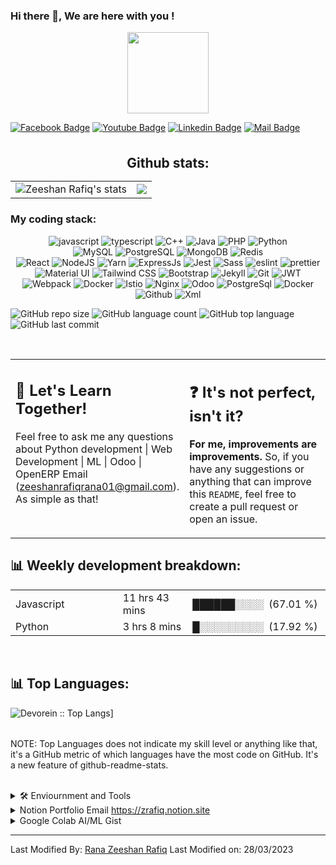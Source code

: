 
<!---
zeeshanrafiqrana/zeeshanrafiqrana is a ✨ special ✨ repository because its `README.md` (this file) appears on your GitHub profile.
You can click the Preview link to take a look at your changes.
--->

### Hi there 👋, We are here with you !

<p align="center">
<img align="center" src="https://media.giphy.com/media/1fhj2FW0661V3Nb2Me/giphy.gif" width="130">
<br>
  
   
[![Facebook Badge](https://img.shields.io/badge/Facebook-1877F2?style=for-the-badge&logo=facebook&logoColor=white)](https://www.facebook.com/zeeshanrafiqrana/)
[![Youtube Badge](https://img.shields.io/badge/YouTube-FF0000?style=for-the-badge&logo=youtube&logoColor=white)]() 
[![Linkedin Badge](https://img.shields.io/badge/LinkedIn-0077B5?style=for-the-badge&logo=linkedin&logoColor=white)](https://www.linkedin.com/in/zeeshanrafiqrana/) 
[![Mail Badge](https://img.shields.io/badge/Gmail-D14836?style=for-the-badge&logo=gmail&logoColor=white)](mailto:zeeshanrafiqrana01@gmail.com)
 
<br/>
<h2 align="center" style="margin: 5px 10px;">Github stats:</h2> 

|                                                                                                           |                                                                                      |
| --------------------------------------------------------------------------------------------------------- | ------------------------------------------------------------------------------------ |
| ![Zeeshan Rafiq's stats](https://github-readme-stats.vercel.app/api?username=zeeshanrafiqrana&count_private=true&show_icons=true&theme=material-palenight) | [![](https://github-readme-streak-stats.herokuapp.com/?user=zeeshanrafiqrana&theme=material-palenight)](https://github.com/zeeshanrafiqrana) | 

<h3>My coding stack: </h3>
<!-- <p>
  <img alt="Python" src="https://img.icons8.com/color/48/000000/python.png" />
  <img alt="React" src="https://img.icons8.com/color/48/000000/react-native.png" />
  <img alt="Javascript" src="https://img.icons8.com/color/50/000000/javascript.png" />
  <img alt="Odoo" src="https://s10.gifyu.com/images/odoo.png" />
  <img alt="PostgreSql" src="https://img.icons8.com/color/48/000000/postgreesql.png" />  
  <img alt="Docker" src="https://img.icons8.com/color/48/000000/docker-container.png" /> 
  <img alt="Github" src="https://img.icons8.com/doodle/48/000000/github.png" /> 
  <img alt="Xml" src="https://s10.gifyu.com/images/xml-vector-icon-removebg-preview-1.png" />
  </br>
</p> -->
<p align="center">
<img src="https://img.shields.io/badge/JavaScript-323330?style=for-the-badge&logo=javascript&logoColor=F7DF1E" alt="javascript" />
<img src="https://img.shields.io/badge/TypeScript-007ACC?style=for-the-badge&logo=typescript&logoColor=white" alt="typescript" />
<img src="https://img.shields.io/badge/C%2B%2B-00599C?style=for-the-badge&logo=c%2B%2B&logoColor=white" alt="C++" />
<img src="https://img.shields.io/badge/Java-ED8B00?style=for-the-badge&logo=java&logoColor=white" alt="Java" />
<img src="https://img.shields.io/badge/PHP-777BB4?style=for-the-badge&logo=php&logoColor=white" alt="PHP" />
<img src="https://img.shields.io/badge/Python-3776AB?style=for-the-badge&logo=python&logoColor=white" alt="Python" />
<br>
<img src="https://img.shields.io/badge/MySQL-00000F?style=for-the-badge&logo=mysql&logoColor=white" alt="MySQL" />
<img src="https://img.shields.io/badge/PostgreSQL-316192?style=for-the-badge&logo=postgreesql&logoColor=white" alt="PostgreSQL" />
<img src="https://img.shields.io/badge/MongoDB-4EA94B?style=for-the-badge&logo=mongodb&logoColor=white" alt="MongoDB" />
<img src="https://img.shields.io/badge/redis-%23DD0031.svg?&style=for-the-badge&logo=redis&logoColor=white" alt="Redis" />
<br>
<img src="https://img.shields.io/badge/React-20232A?style=for-the-badge&logo=react&logoColor=61DAFB" alt="React" />
<!-- <img src="https://img.shields.io/badge/Redux-593D88?style=for-the-badge&logo=redux&logoColor=white" alt="Redux" /> -->
<!-- <img src="https://img.shields.io/badge/next.js-000000?style=for-the-badge&logo=nextdotjs&logoColor=white" alt="nextjs" /> -->
<img src="https://img.shields.io/badge/Node.js-339933?style=for-the-badge&logo=nodedotjs&logoColor=white" alt="NodeJS" />
<!-- <img src="https://img.shields.io/badge/npm-CB3837?style=for-the-badge&logo=npm&logoColor=white" alt="npm" /> -->
<img src="https://img.shields.io/badge/Yarn-2C8EBB?style=for-the-badge&logo=yarn&logoColor=white" alt="Yarn" />
<img src="https://img.shields.io/badge/Express.js-000000?style=for-the-badge&logo=express&logoColor=white" alt="ExpressJs" />
<img src="https://img.shields.io/badge/Jest-C21325?style=for-the-badge&logo=jest&logoColor=white" alt="Jest" />
<img src="https://img.shields.io/badge/Sass-CC6699?style=for-the-badge&logo=sass&logoColor=white" alt="Sass" />
<img src="https://img.shields.io/badge/eslint-3A33D1?style=for-the-badge&logo=eslint&logoColor=white" alt="eslint" />
<img src="https://img.shields.io/badge/prettier-1A2C34?style=for-the-badge&logo=prettier&logoColor=F7BA3E" alt="prettier" />
<img src="https://img.shields.io/badge/Material--UI-0081CB?style=for-the-badge&logo=material-ui&logoColor=white" alt="Material UI" />
<!-- <img src="https://img.shields.io/badge/Markdown-000000?style=for-the-badge&logo=markdown&logoColor=white" alt="markdown" /> -->
<img src="https://img.shields.io/badge/Tailwind_CSS-38B2AC?style=for-the-badge&logo=tailwind-css&logoColor=white" alt="Tailwind CSS" />
<img src="https://img.shields.io/badge/Bootstrap-563D7C?style=for-the-badge&logo=bootstrap&logoColor=white" alt="Bootstrap" />
<!-- <img src="https://img.shields.io/badge/styled--components-DB7093?style=for-the-badge&logo=styled-components&logoColor=white" alt="styled components" /> -->
<!-- <img src="https://img.shields.io/badge/Django-092E20?style=for-the-badge&logo=django&logoColor=white" alt="Django" /> -->
<img src="https://img.shields.io/badge/Jekyll-CC0000?style=for-the-badge&logo=Jekyll&logoColor=white" alt="Jekyll" />
<img src="https://img.shields.io/badge/Git-F05032?style=for-the-badge&logo=git&logoColor=white" alt="Git" />
<!-- <img src="https://img.shields.io/badge/Swagger-85EA2D?style=for-the-badge&logo=Swagger&logoColor=white" alt="Swagger" /> -->
<!-- <img src="https://img.shields.io/badge/Mocha-8D6748?style=for-the-badge&logo=Mocha&logoColor=white" alt="Mocha" /> -->
<!-- <img src="https://img.shields.io/badge/storybook-FF4785?style=for-the-badge&logo=storybook&logoColor=white" alt="storybook" /> -->
<img src="https://img.shields.io/badge/JWT-000000?style=for-the-badge&logo=JSON%20web%20tokens&logoColor=white" alt="JWT" />
<img src="https://img.shields.io/badge/Webpack-8DD6F9?style=for-the-badge&logo=Webpack&logoColor=white" alt="Webpack" />
<img src="https://img.shields.io/badge/Docker-2CA5E0?style=for-the-badge&logo=docker&logoColor=white" alt="Docker" />
<img src="https://img.shields.io/badge/Istio-466BB0?style=for-the-badge&logo=Istio&logoColor=white" alt="Istio" />
<img src="https://img.shields.io/badge/Nginx-009639?style=for-the-badge&logo=nginx&logoColor=white" alt="Nginx" />
<img alt="Odoo" src="https://s10.gifyu.com/images/odoo.png" />
<img alt="PostgreSql" src="https://img.icons8.com/color/48/000000/postgreesql.png" />  
<img alt="Docker" src="https://img.icons8.com/color/48/000000/docker-container.png" /> 
<img alt="Github" src="https://img.icons8.com/doodle/48/000000/github.png" /> 
<img alt="Xml" src="https://s10.gifyu.com/images/xml-vector-icon-removebg-preview-1.png" 

</p>

![GitHub repo size](https://img.shields.io/github/repo-size/zeeshanrafiqrana/odooapps?style=plastic)
![GitHub language count](https://img.shields.io/github/languages/count/zeeshanrafiqrana/odooapps?style=plastic)
![GitHub top language](https://img.shields.io/github/languages/top/zeeshanrafiqrana/odooapps?style=plastic)
![GitHub last commit](https://img.shields.io/github/last-commit/zeeshanrafiqrana/odooapps?color=red&style=plastic)

<br/>

<table style="border: none">
  <tr>
  <td width="50%" valign="top">

## :raised_hands: Let's Learn Together!

Feel free to ask me any questions about Python development | Web Development | ML | Odoo | OpenERP
    Email  (<a href="mailto:zeeshanrafiqrana01@gmail.com">zeeshanrafiqrana01@gmail.com</a>). As simple as that!

  </td>
  <td width="50%" valign="top">

## :question: It's not perfect, isn't it?

**For me, improvements are improvements.** So, if you have any suggestions or anything that can improve this `README`, feel free to create a pull request or open an issue.

  </td>
  </tr>
</table>



<div>
  
<h2>📊 Weekly development breakdown: </h2>
<table>
                <tr>
                    <td width=215px;>
                        Javascript
                    </td>
                    <td>
                        11 hrs 43 mins
                    </td>
                    <td>
                        ██████░░░░&nbsp;&nbsp;(67.01 %)
                    </td>
                </tr>
                <tr>
                    <td width=220px;>
                        Python
                    </td>
                    <td width=145px;>
                        3 hrs 8 mins
                    </td>
                    <td width=230px;>
                        █░░░░░░░░░&nbsp;&nbsp;(17.92 %)
                    </td>
                </tr>
                </table>
  </div>
  <br>
<table>
  <h2>📊 Top Languages: </h2>
    <tr>
    <img alt="Devorein :: Top Langs]" src="https://github-readme-stats.vercel.app/api/top-langs/?username=zeeshanrafiqrana&langs_count=10&theme=merko&layout=compact&hide=html">
    </tr>
</table>
    NOTE: Top Languages does not indicate my skill level or anything like that, it's a GitHub metric of which languages have the most code on GitHub. It's a new feature of github-readme-stats.
</p>
<br>
<details>
    <summary> 🛠️ Enviournment and Tools</summary>
    <br>
    <p align="center">
    <img src="https://img.shields.io/badge/Windows-0078D6?style=for-the-badge&logo=windows&logoColor=white" alt="Windows OS" />
    <img src="https://img.shields.io/badge/Ubuntu-E95420?style=for-the-badge&logo=ubuntu&logoColor=white" alt="Ubuntu" />
    <img src="https://img.shields.io/badge/Android-3DDC84?style=for-the-badge&logo=android&logoColor=white" alt="Android OS" />
    <img src="https://img.shields.io/badge/Visual_Studio_Code-0078D4?style=for-the-badge&logo=visual%20studio%20code&logoColor=white" alt="VS code" />
    <img src="https://img.shields.io/badge/Docker-2CA5E0?style=for-the-badge&logo=docker&logoColor=white" alt="Docker" />
    <img src="https://img.shields.io/badge/Atom-66595C?style=for-the-badge&logo=Atom&logoColor=white" alt="Atom" />
    <img src="https://img.shields.io/badge/pycharm-143?style=for-the-badge&logo=pycharm&logoColor=black&color=black&labelColor=green" alt="Pycharm" />
    <img src="https://img.shields.io/badge/IntelliJIDEA-000000.svg?style=for-the-badge&logo=intellij-idea&logoColor=white" alt="IntelliJIDEA" />
    <img src="https://img.shields.io/badge/Colab-F9AB00?style=for-the-badge&logo=googlecolab&color=525252" alt="Colab" />
    <img src="https://img.shields.io/badge/Raspberry%20Pi-A22846?style=for-the-badge&logo=Raspberry%20Pi&logoColor=white" alt="Raspberry Pi" />
    <img src="https://img.shields.io/badge/Figma-F24E1E?style=for-the-badge&logo=figma&logoColor=white" alt="Figma" />
    <img src="https://img.shields.io/badge/Adobe%20XD-470137?style=for-the-badge&logo=Adobe%20XD&logoColor=#FF61F6" alt="Adobe XD" />
    <img src="https://img.shields.io/badge/windows%20terminal-4D4D4D?style=for-the-badge&logo=windows%20terminal&logoColor=white" alt="windows terminal" />
    <img src="https://img.shields.io/badge/PowerShell-5391FE?style=for-the-badge&logo=PowerShell&logoColor=white" alt="PowerShell" />
    <img src="https://img.shields.io/badge/Hyper-000000?style=for-the-badge&logo=hyper&logoColor=white" alt="hyper" />
    <img src="https://img.shields.io/badge/GNU%20Bash-4EAA25?style=for-the-badge&logo=GNU%20Bash&logoColor=white" alt="Bash" />
    <img src="https://img.shields.io/badge/Trello-0052CC?style=for-the-badge&logo=trello&logoColor=white" alt="Trello" />
    <img src="https://img.shields.io/badge/Google_chrome-4285F4?style=for-the-badge&logo=Google-chrome&logoColor=white" alt="Google_chrome" />
    <img src="https://img.shields.io/badge/microsoft%20azure-0089D6?style=for-the-badge&logo=microsoft-azure&logoColor=white" alt="microsoft-azure" />
    <img src="https://img.shields.io/badge/Postman-FF6C37?style=for-the-badge&logo=Postman&logoColor=white" alt="Postman" />
    <!-- <img src="https://img.shields.io/badge/Twilio-F22F46?style=for-the-badge&logo=Twilio&logoColor=white" alt="Twilio" /> -->
    </p>
</details>
<details>
  <summary>
   Notion Portfolio  Email <a href="https://zrafiq.notion.site">https://zrafiq.notion.site</a>
  </summary>
</details>

<details>
  <summary>
   Google Colab AI/ML Gist
  </summary>
  <p>: <a href="https://colab.research.google.com/gist/zeeshanrafiqrana/755bf0a48340666a6680bdb4153dc795/diabetes-predictions.ipynb">Colab Notebook</a></p>
</details>


------
Last Modified By: [Rana Zeeshan Rafiq](https://github.com/zeeshanrafiqrana)
Last Modified on: 28/03/2023
